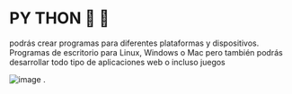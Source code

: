 # PY THON   🐍  💚
podrás crear programas para diferentes plataformas y dispositivos. Programas de escritorio para Linux, Windows o Mac pero también podrás desarrollar todo tipo de aplicaciones web o incluso juegos

![image](https://user-images.githubusercontent.com/72534486/225201705-bac0aaf3-d1c4-4864-911f-551adca32095.png)
.
